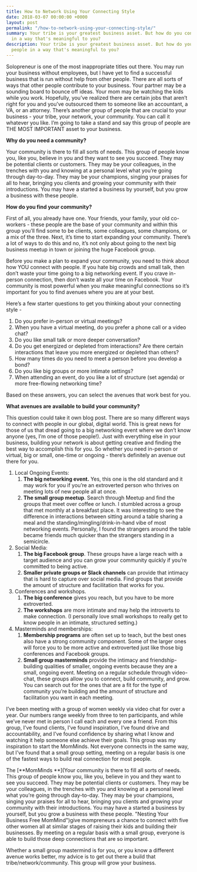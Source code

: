 ```yaml
---
title: How to Network Using Your Connecting Style
date: 2018-03-07 00:00:00 +0000
layout: post
permalink: "/how-to-network-using-your-connecting-style/"
summary: Your tribe is your greatest business asset. But how do you connect with people
  in a way that's meaningful to you?
description: Your tribe is your greatest business asset. But how do you connect with
  people in a way that's meaningful to you?
---
```

Solopreneur is one of the most inappropriate titles out there. You may run your business without employees, but I have yet to find a successful business that is run without help from other people. There are all sorts of ways that other people contribute to your business. Your partner may be a sounding board to bounce off ideas. Your mom may be watching the kids while you work. Hopefully, you’ve realized there are certain jobs that aren’t right for you and you’ve outsourced them to someone like an accountant, a VA, or an attorney. There’s another group of people that are crucial to your business - your tribe, your network, your community. You can call it whatever you like. I’m going to take a stand and say this group of people are THE MOST IMPORTANT asset to your business.

**Why do you need a community?**

Your community is there to fill all sorts of needs. This group of people know you, like you, believe in you and they want to see you succeed. They may be potential clients or customers. They may be your colleagues, in the trenches with you and knowing at a personal level what you’re going through day-to-day. They may be your champions, singing your praises for all to hear, bringing you clients and growing your community with their introductions. You may have a started a business by yourself, but you grow a business with these people.

**How do you find your community?**

First of all, you already have one. Your friends, your family, your old co-workers - these people are the base of your community and within this group you’ll find some to be clients, some colleagues, some champions, or a mix of the three. Next, it’s time to start expanding your community. There’s a lot of ways to do this and no, it’s not only about going to the next big business meetup in town or joining the huge Facebook group.

Before you make a plan to expand your community, you need to think about how YOU connect with people. If you hate big crowds and small talk, then don’t waste your time going to a big networking event. If you crave in-person connection, then don’t waste all your time on Facebook. Your community is most powerful when you make meaningful connections so it’s important for you to find avenues where you are at your best.

Here’s a few starter questions to get you thinking about your connecting style -

1. Do you prefer in-person or virtual meetings?
2. When you have a virtual meeting, do you prefer a phone call or a video chat?
3. Do you like small talk or more deeper conversation?
4. Do you get energized or depleted from interactions? Are there certain interactions that leave you more energized or depleted than others?
5. How many times do you need to meet a person before you develop a bond?
6. Do you like big groups or more intimate settings?
7. When attending an event, do you like a lot of structure (set agenda) or more free-flowing networking time?

Based on these answers, you can select the avenues that work best for you.

**What avenues are available to build your community?**

This question could take it own blog post. There are so many different ways to connect with people in our global, digital world. This is great news for those of us that dread going to a big networking event where we don’t know anyone (yes, I’m one of those people!). Just with everything else in your business, building your network is about getting creative and finding the best way to accomplish this for you. So whether you need in-person or virtual, big or small, one-time or ongoing - there’s definitely an avenue out there for you.

1. Local Ongoing Events:
   1. **The big networking event.** Yes, this one is the old standard and it may work for you if you’re an extroverted person who thrives on meeting lots of new people all at once.
   2. **The small group meetup**. Search through Meetup and find the groups that meet over coffee or lunch. I stumbled across a group that met monthly at a breakfast place. It was interesting to see the difference in interactions between sitting around a table sharing a meal and the standing/mingling/drink-in-hand vibe of most networking events. Personally, I found the strangers around the table became friends much quicker than the strangers standing in a semicircle.
2. Social Media:
   1. **The big Facebook group**. These groups have a large reach with a target audience and you can grow your community quickly if you’re committed to being active.
   2. **Smaller private groups or Slack channels** can provide that intimacy that is hard to capture over social media. Find groups that provide the amount of structure and facilitation that works for you.
3. Conferences and workshops. 
   1. **The big conference** gives you reach, but you have to be more extroverted. 
   2. **The workshops** are more intimate and may help the introverts to make connection. (I personally love small workshops to really get to know people in an intimate, structured setting.)
4. Masterminds and memberships:
   1. **Membership programs** are often set up to teach, but the best ones also have a strong community component. Some of the larger ones will force you to be more active and extroverted just like those big conferences and Facebook groups.
   2. **Small group masterminds** provide the intimacy and friendship-building qualities of smaller, ongoing events because they are a small, ongoing event. Meeting on a regular schedule through video-chat, these groups allow you to connect, build community, and grow. You can search out for the ones that are a fit for the type of community you’re building and the amount of structure and facilitation you want in each meeting.

I’ve been meeting with a group of women weekly via video chat for over a year. Our numbers range weekly from three to ten participants, and while we’ve never met in person I call each and every one a friend. From this group, I’ve found clients, I’ve found inspiration, I’ve found drive and accountability, and I’ve found confidence by sharing what I know and watching it help someone else achieve their goals. This group was my inspiration to start the MomMinds. Not everyone connects in the same way, but I’ve found that a small group setting, meeting on a regular basis is one of the fastest ways to build real connection for most people.

The [**MomMinds **](Your community is there to fill all sorts of needs. This group of people know you, like you, believe in you and they want to see you succeed. They may be potential clients or customers. They may be your colleagues, in the trenches with you and knowing at a personal level what you’re going through day-to-day. They may be your champions, singing your praises for all to hear, bringing you clients and growing your community with their introductions. You may have a started a business by yourself, but you grow a business with these people. "Nesting Your Business Free MomMind")give mompreneurs a chance to connect with five other women all at similar stages of raising their kids and building their businesses. By meeting on a regular basis with a small group, everyone is able to build those deep connections that are so important.

Whether a small group mastermind is for you, or you know a different avenue works better, my advice is to get out there a build that tribe/network/community. This group will grow your business.